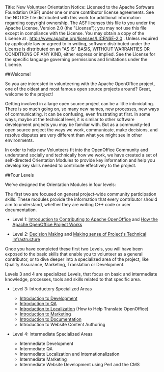 Title:     New Volunteer Orientation
Notice:    Licensed to the Apache Software Foundation (ASF) under one
           or more contributor license agreements.  See the NOTICE file
           distributed with this work for additional information
           regarding copyright ownership.  The ASF licenses this file
           to you under the Apache License, Version 2.0 (the
           "License"); you may not use this file except in compliance
           with the License.  You may obtain a copy of the License at
           .
             http://www.apache.org/licenses/LICENSE-2.0
           .
           Unless required by applicable law or agreed to in writing,
           software distributed under the License is distributed on an
           "AS IS" BASIS, WITHOUT WARRANTIES OR CONDITIONS OF ANY
           KIND, either express or implied.  See the License for the
           specific language governing permissions and limitations
           under the License.

##Welcome!

So you are interested in volunteering with the Apache OpenOffice project, one of the oldest and most famous open source projects around? Great, welcome to the project!

Getting involved in a large open source project can be a little intimidating. There is so much going on, so many new names, new processes, new ways of communicating. It can be confusing, even frustrating at first. In some ways, maybe at the technical level, it is similar to other software development projects you may be familiar with. But as a community-led open source project the ways we work, communicate, make decisions, and resolve disputes are very different than what you might see in other environments.

In order to help new Volunteers fit into the OpenOffice Community and understand socially and technically how we work, we have created a set of self-directed Orientation Modules to provide key information and help you develop key skills needed to contribute effectively to the project.

##Four Levels

We've designed the Orientation Modules in four levels:

The first two are focused on general project-wide community participation skills. These modules provide the information that every contributor should aim to understand, whether they are writing C++ code or user documentation.

* Level 1: [Introduction to Contributing to Apache OpenOffice](intro-contributing.html) and [How the Apache OpenOffice Project Works](how-aoo-project-works.html)

* Level 2: [Decision Making](decision-making.html) and [Making sense of Project's Technical Infrastructure](infrastructure.html)


Once you have completed these first two Levels, you will have been exposed to the basic skills that enable you to volunteer as a general contributor, or to dive deeper into a specialized area of the project, like Quality Assurance, Marketing, Translation or Development.

Levels 3 and 4 are specialized Levels, that focus on basic and intermediate knowledge, processes, tools and skills related to that specific area.


* Level 3: Introductory Specialized Areas

	* [Introduction to Development](intro-development.html)
	* [Introduction to QA](intro-qa.html)
	* [Introduction to Localization](http://openoffice.apache.org/translate.html) (How to Help Translate OpenOffice)
	* [Introduction to Marketing](intro-marketing.html)
	* [Introduction to Documentation](intro-doc.html)
	* Introduction to Website Content Authoring

* Level 4: Intermediate Specialized Areas

	* Intermediate Development
	* Intermediate QA
	* Intermediate Localization and Internationalization
	* Intermediate Marketing
	* Intermediate Website Development using Perl and the CMS
